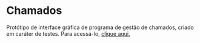 # Chamados
Protótipo de interface gráfica de programa de gestão de chamados, criado em caráter de testes. Para acessá-lo, [clique aqui.](https://helgar-dev.github.io/chamados/)
